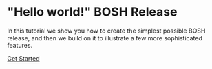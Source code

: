# "Hello world!" BOSH Release

In this tutorial we show you how to create the simplest possible BOSH release, and then we build on it to illustrate a few more sophisticated features.

[Get Started](LeanBOSHRelease.md)

